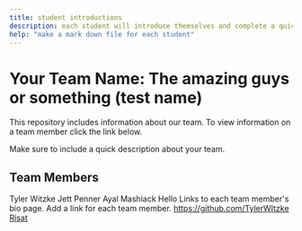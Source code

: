 ```yaml
---
title: student introductions
description: each student will introduce themselves and complete a quick bio
help: "make a mark down file for each student"
---
```


# Your Team Name: The amazing guys or something (test name)

This repository includes information about our team. To view information on a team member click the link below.

Make sure to include a quick description about your team.

## Team Members
Tyler Witzke
Jett Penner
Ayal Mashiack
Hello
Links to each team member's bio page. Add a link for each team member.
https://github.com/TylerWItzke
[Risat](/risat.md)
